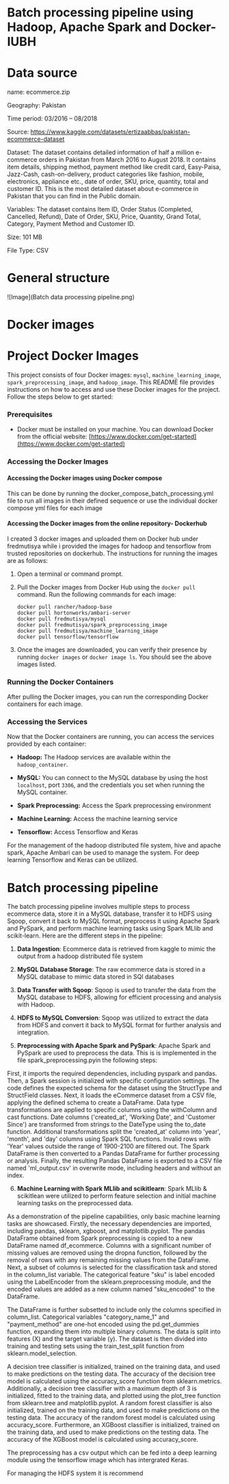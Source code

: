 # Batch processing pipeline using Hadoop, Apache Spark and Docker- IUBH

# Data source

name: ecommerce.zip

Geography: Pakistan

Time period: 03/2016 – 08/2018

Source: https://www.kaggle.com/datasets/ertizaabbas/pakistan-ecommerce-dataset

Dataset: The dataset contains detailed information of half a million e-commerce orders in Pakistan from March 2016 to August 2018. It contains item details, shipping method, payment method like credit card, Easy-Paisa, Jazz-Cash, cash-on-delivery, product categories like fashion, mobile, electronics, appliance etc., date of order, SKU, price, quantity, total and customer ID. This is the most detailed dataset about e-commerce in Pakistan that you can find in the Public domain.

Variables: The dataset contains Item ID, Order Status (Completed, Cancelled, Refund), Date of Order, SKU, Price, Quantity, Grand Total, Category, Payment Method and Customer ID.

Size: 101 MB

File Type: CSV

# General structure

![Image](Batch data processing pipeline.png)


# Docker images

# Project Docker Images

This project consists of four Docker images: `mysql`, `machine_learning_image`, `spark_preprocessing_image`, and `hadoop_image`. This README file provides instructions on how to access and use these Docker images for the project. Follow the steps below to get started:

### Prerequisites

- Docker must be installed on your machine. You can download Docker from the official website: [https://www.docker.com/get-started](https://www.docker.com/get-started)

### Accessing the Docker Images

#### Accessing the Docker images using  Docker compose

This can be done by running the docker_compose_batch_processing.yml file to run all images in their defined sequence or use the individual docker compose yml files for each image

#### Accessing the Docker images from the online repository- Dockerhub
I created 3 docker images and uploaded them on Docker hub under fredmutisya while i provided the images for hadoop and tensorflow from trusted repositories on dockerhub. The instructions for running the images are as follows:

1. Open a terminal or command prompt.

2. Pull the Docker images from Docker Hub using the `docker pull` command. Run the following commands for each image:

   ```shell
   docker pull rancher/hadoop-base
   docker pull hortonworks/ambari-server
   docker pull fredmutisya/mysql
   docker pull fredmutisya/spark_preprocessing_image
   docker pull fredmutisya/machine_learning_image
   docker pull tensorflow/tensorflow
   ```

3. Once the images are downloaded, you can verify their presence by running `docker images` or `docker image ls`. You should see the above images listed.

### Running the Docker Containers

After pulling the Docker images, you can run the corresponding Docker containers for each image. 



### Accessing the Services

Now that the Docker containers are running, you can access the services provided by each container:

- **Hadoop:** The Hadoop services are available within the `hadoop_container`. 

- **MySQL:** You can connect to the MySQL database by using the host `localhost`, port `3306`, and the credentials you set when running the MySQL container.

- **Spark Preprocessing:** Access the Spark preprocessing environment 

- **Machine Learning:** Access the machine learning service 

- **Tensorflow:** Access Tensorflow and Keras


For the management of the hadoop distributed file system, hive and apache spark, Apache Ambari can be used to manage the system. For deep learning Tensorflow and Keras can be utilized.

# Batch processing pipeline 

The batch processing pipeline involves multiple steps to process ecommerce data, store it in a MySQL database, transfer it to HDFS using Sqoop, convert it back to MySQL format, preprocess it using Apache Spark and PySpark, and perform machine learning tasks using Spark MLlib and scikit-learn. Here are the different steps in the pipeline:

1. **Data Ingestion**: Ecommerce data is retrieved from kaggle to mimic the output from a hadoop distributed file system

2. **MySQL Database Storage**: The raw ecommerce data is stored in a MySQL database to mimic data stored in SQl databases

3. **Data Transfer with Sqoop**: Sqoop is used to transfer the data from the MySQL database to HDFS, allowing for efficient processing and analysis with Hadoop.

4. **HDFS to MySQL Conversion**: Sqoop was utilized to extract the data from HDFS and convert it back to MySQL format for further analysis and integration.

5. **Preprocessing with Apache Spark and PySpark**: Apache Spark and PySpark are used to preprocess the data. This is is implemented in the file spark_preprocessing.pyin the following steps:

First, it imports the required dependencies, including pyspark and pandas. Then, a Spark session is initialized with specific configuration settings. The code defines the expected schema for the dataset using the StructType and StructField classes. Next, it loads the eCommerce dataset from a CSV file, applying the defined schema to create a DataFrame. Data type transformations are applied to specific columns using the withColumn and cast functions. Date columns ('created_at', 'Working Date', and 'Customer Since') are transformed from strings to the DateType using the to_date function. Additional transformations split the 'created_at' column into 'year', 'month', and 'day' columns using Spark SQL functions. Invalid rows with 'Year' values outside the range of 1900-2100 are filtered out. The Spark DataFrame is then converted to a Pandas DataFrame for further processing or analysis. Finally, the resulting Pandas DataFrame is exported to a CSV file named 'ml_output.csv' in overwrite mode, including headers and without an index.


6. **Machine Learning with Spark MLlib and scikitlearn**: Spark MLlib & scikitlean were utilized to perform feature selection and initial machine learning tasks on the preprocessed data. 

As a demonstration of the pipeline capabilities, only basic machine learning tasks are showcased. 
Firstly, the necessary dependencies are imported, including pandas, sklearn, xgboost, and matplotlib.pyplot. The pandas DataFrame obtained from Spark preprocessing is copied to a new DataFrame named df_ecommerce. Columns with a significant number of missing values are removed using the dropna function, followed by the removal of rows with any remaining missing values from the DataFrame.
Next, a subset of columns is selected for the classification task and stored in the column_list variable. The categorical feature "sku" is label encoded using the LabelEncoder from the sklearn.preprocessing module, and the encoded values are added as a new column named "sku_encoded" to the DataFrame.

The DataFrame is further subsetted to include only the columns specified in column_list. Categorical variables "category_name_1" and "payment_method" are one-hot encoded using the pd.get_dummies function, expanding them into multiple binary columns. The data is split into features (X) and the target variable (y). The dataset is then divided into training and testing sets using the train_test_split function from sklearn.model_selection.

A decision tree classifier is initialized, trained on the training data, and used to make predictions on the testing data. The accuracy of the decision tree model is calculated using the accuracy_score function from sklearn.metrics. Additionally, a decision tree classifier with a maximum depth of 3 is initialized, fitted to the training data, and plotted using the plot_tree function from sklearn.tree and matplotlib.pyplot. A random forest classifier is also initialized, trained on the training data, and used to make predictions on the testing data. The accuracy of the random forest model is calculated using accuracy_score. Furthermore, an XGBoost classifier is initialized, trained on the training data, and used to make predictions on the testing data. The accuracy of the XGBoost model is calculated using accuracy_score.

The preprocessing has a csv output which can be fed into a deep learning module using the tensorflow image which has intergrated Keras.

For managing the HDFS system it is recommend





